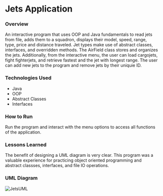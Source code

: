 # Jets Application

### Overview
An interactive program that uses OOP and Java fundamentals to read jets from file, adds them to a squadron, displays their model, speed, range, type, price and distance traveled. Jet types make use of abstract classes, interfaces, and overridden methods. The AirField class stores and organizes the jets. Additionally, from the interactive menu, the user can load cargojets, fight fighterjets, and retrieve fastest and the jet with longest range. The user can add new jets to the program and remove jets by their uniquie ID. 

### Technologies Used
- Java
- OOP
- Abstract Classes
- Interfaces

### How to Run
Run the program and interact with the menu options to access all functions of the application.

### Lessons Learned
The benefit of designing a UML diagram is very clear. This program was a valuable experience for practicing object oriented programming and abstract classses, interfaces, and file IO operations.

### UML Diagram
![JetsUML](https://user-images.githubusercontent.com/83374176/120117467-8f3fdd00-c14a-11eb-8649-e9784f19992c.png)
